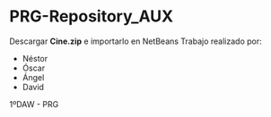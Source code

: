 # PRG-Repository_AUX

Descargar <strong>Cine.zip</strong> e importarlo en NetBeans
Trabajo realizado por:
<ul>
  <li>Néstor</li>
  <li>Óscar</li>
  <li>Ángel</li>
  <li>David</li>
</ul>
1ºDAW - PRG
